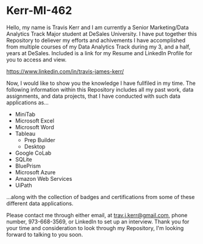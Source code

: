 # Kerr-MI-462
Hello, my name is Travis Kerr and I am currently a Senior Marketing/Data Analytics Track Major student at DeSales University. I have put together this Repository to deliever my efforts and achivements I have accomplished from multiple courses of my Data Analytics Track during my 3, and a half, years at DeSales. Included is a link for my Resume and LinkedIn Profile for you to access and view.

https://www.linkedin.com/in/travis-james-kerr/

Now, I would like to show you the knowledge I have fullfiled in my time. The following information within this Repository includes all my past work, data assignments, and data projects, that I have conducted with such data applications as...
- MiniTab
- Microsoft Excel
- Microsoft Word
- Tableau
  - Prep Builder
  - Desktop
- Google CoLab
- SQLite
- BluePrism
- Microsoft Azure
- Amazon Web Services
- UiPath

...along with the collection of badges and certifications from some of these different data applications.

Please contact me through either email, at trav.j.kerr@gmail.com, phone number, 973-668-3569, or LinkedIn to set up an interview. Thank you for your time and consideration to look through my Repository, I'm looking forward to talking to you soon. 
